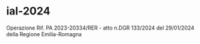 # ial-2024
Operazione Rif. PA 2023-20334/RER - atto n.DGR 133/2024 del 29/01/2024 della Regione Emilia-Romagna
